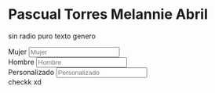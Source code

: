 # Pascual Torres Melannie Abril
sin radio puro texto genero 
                    <div class=" col-4 mb-3">
                        <label for="mujer" class="form-label">Mujer </label>
                        <input type="text" class="form-control" id="mujer" placeholder="Mujer">
                    </div>
                    <div class=" col-4 mb-3">
                        <label for="hombre" class="form-label">Hombre </label>
                        <input type="text" class="form-control" id="hombre" placeholder="Hombre">
                    </div>
                    <div class=" col-4 mb-3">
                        <label for="personalizado" class="form-label">Personalizado </label>
                        <input type="text" class="form-control" id="personalizado" placeholder="Personalizado">
                    </div>
checkk xd